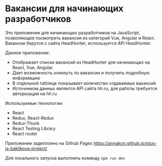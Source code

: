 # Вакансии для начинающих разработчиков

Это приложение для начинающих разработчиков на JavaScript, позволяющее посмотреть вакансии из категорий Vue, Angular и React. 
Вакансии берутся с сайта HeadHunter, используется API HeadHunter.

Данное приложение:

- Отображает списки вакансий из HeadHunter для начинающих на React, Vue, Angular. 
- Дает возможность кликнуть по вакансии и получить подробную информацию
- В отдельной таблице показывает количество отдаваемых вакансий
- Источником данных является API сайта hh.ru, для работы требуется авторизация на hh.ru

Используемые технологии:

- React
- Redux, React-Redux
- Redux-Thunk
- React Testing Library
- React router

Приложение задеплоено на Github Pages https://annakon.github.io/otus-js-baklikova-project/

Для локального запуска выполнить команду `npm run dev`
